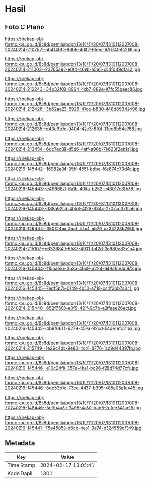 # Hasil

## Foto C Plano

https://sirekap-obj-formc.kpu.go.id/8b8d/pemilu/pdpr/13/10/11/20/07/1310112007008-20240214-210752--ab4146f0-96b6-4082-95ed-67674fefc269.jpg

https://sirekap-obj-formc.kpu.go.id/8b8d/pemilu/pdpr/13/10/11/20/07/1310112007008-20240214-211003--23765a90-e0f4-469b-a5e5-cb4fd49dfaa2.jpg

https://sirekap-obj-formc.kpu.go.id/8b8d/pemilu/pdpr/13/10/11/20/07/1310112007008-20240214-212243--34b32f08-8964-4cb7-889e-07fc55beed86.jpg

https://sirekap-obj-formc.kpu.go.id/8b8d/pemilu/pdpr/13/10/11/20/07/1310112007008-20240214-212426--3b62aa23-6926-47ce-b830-d48d89342496.jpg

https://sirekap-obj-formc.kpu.go.id/8b8d/pemilu/pdpr/13/10/11/20/07/1310112007008-20240214-212635--d43e9b7c-9404-42e3-8f0f-13ed6b54c768.jpg

https://sirekap-obj-formc.kpu.go.id/8b8d/pemilu/pdpr/13/10/11/20/07/1310112007008-20240214-213454--6dc7ec88-d5d6-4eff-a96b-7b623f2eb1a1.jpg

https://sirekap-obj-formc.kpu.go.id/8b8d/pemilu/pdpr/13/10/11/20/07/1310112007008-20240216-145442--16982a34-35ff-4551-bdbe-f6a674c73d4c.jpg

https://sirekap-obj-formc.kpu.go.id/8b8d/pemilu/pdpr/13/10/11/20/07/1310112007008-20240216-145443--e496687f-6a1b-406a-b252-e48017c3fb88.jpg

https://sirekap-obj-formc.kpu.go.id/8b8d/pemilu/pdpr/13/10/11/20/07/1310112007008-20240216-145443--088a92bd-4b58-4f29-834c-2707cc37fba6.jpg

https://sirekap-obj-formc.kpu.go.id/8b8d/pemilu/pdpr/13/10/11/20/07/1310112007008-20240216-145444--350f24cc-3aef-44c4-ab79-ab24728b7659.jpg

https://sirekap-obj-formc.kpu.go.id/8b8d/pemilu/pdpr/13/10/11/20/07/1310112007008-20240214-215107--e6326840-6587-4901-b42d-2d680e83e1b4.jpg

https://sirekap-obj-formc.kpu.go.id/8b8d/pemilu/pdpr/13/10/11/20/07/1310112007008-20240216-145444--f15aae3e-3b3a-4649-a224-649a1ce4c973.jpg

https://sirekap-obj-formc.kpu.go.id/8b8d/pemilu/pdpr/13/10/11/20/07/1310112007008-20240216-145445--7edf5b7a-0149-4d50-a718-cd4f2bb7a341.jpg

https://sirekap-obj-formc.kpu.go.id/8b8d/pemilu/pdpr/13/10/11/20/07/1310112007008-20240214-215440--652f7500-e0f9-421f-9c7b-e2ffeee26ecf.jpg

https://sirekap-obj-formc.kpu.go.id/8b8d/pemilu/pdpr/13/10/11/20/07/1310112007008-20240216-145445--4b9f6614-6279-459a-92cd-54de1efc21b3.jpg

https://sirekap-obj-formc.kpu.go.id/8b8d/pemilu/pdpr/13/10/11/20/07/1310112007008-20240214-215749--1e29c4db-9e80-4cd1-8776-1cd9d44397fb.jpg

https://sirekap-obj-formc.kpu.go.id/8b8d/pemilu/pdpr/13/10/11/20/07/1310112007008-20240216-145446--e10c24f8-357e-4be1-bc96-f28d74d77cfe.jpg

https://sirekap-obj-formc.kpu.go.id/8b8d/pemilu/pdpr/13/10/11/20/07/1310112007008-20240216-145446--5de53b7c-73ee-4437-b395-485a05a1e445.jpg

https://sirekap-obj-formc.kpu.go.id/8b8d/pemilu/pdpr/13/10/11/20/07/1310112007008-20240216-145446--3e3b4a8c-7498-4a80-bae6-2cfee341ae16.jpg

https://sirekap-obj-formc.kpu.go.id/8b8d/pemilu/pdpr/13/10/11/20/07/1310112007008-20240216-145441--75a45859-d6cb-4eb1-9a74-d324559cf349.jpg


## Metadata

| Key        | Value               |
| ---------- | ------------------- |
| Time Stamp | 2024-02-17 13:05:41 |
| Kode Dapil | 1301                |



